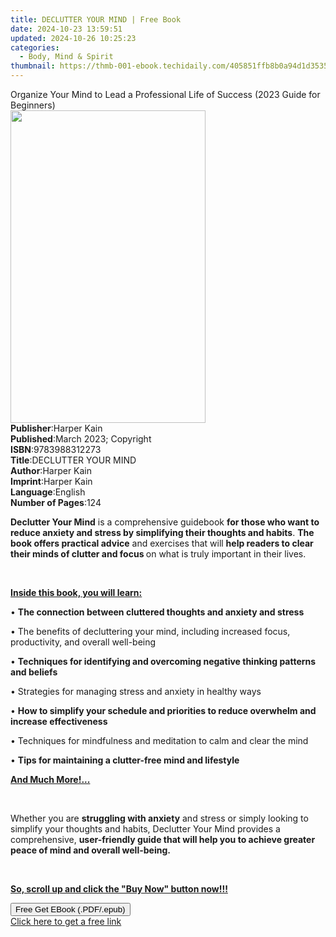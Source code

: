 ```yaml
---
title: DECLUTTER YOUR MIND | Free Book
date: 2024-10-23 13:59:51
updated: 2024-10-26 10:25:23
categories:
  - Body, Mind & Spirit
thumbnail: https://thmb-001-ebook.techidaily.com/405851ffb8b0a94d1d3535fac99d41434b322895b85436b2fdb2ff9f2887b9f4.jpg
---
```

<main id="book-container">
  <div class="flex flex-col">
    <div class="book-brief flex-1 py-6 px-4 sm:p-6 md:py-10 md:px-8">
      <!-- brief-->
      <div class="book-brief-main">
        Organize Your Mind to Lead a Professional Life of Success (2023 Guide
        for Beginners)
      </div>
    </div>
    <div
      class="book-meta-info flex-1 grid gap-4 col-start-1 col-end-3 row-start-1 sm:mb-6 sm:grid-cols-4 lg:gap-6 lg:col-start-2 lg:row-end-6 lg:row-span-6 lg:mb-0"
    >
      <div
        class="book-meta-info-left place-content-center mt-4 p-4 text-sm leading-6 col-start-2 col-span-2 dark:text-slate-400"
      >
        <img
          class="w-full h-500 object-cover rounded-lg sm:h-255 sm:col-span-2 lg:col-span-full"
          src="https://img-001-ebook.techidaily.com/d1de2c52e03f1ec37a9d64ba197260b952970b563455fb96d39d4bc239cd988d.jpg"
          alt=""
          width="312"
          height="500"
        />
      </div>
      <div
        class="book-meta-info-right mt-2 col-start-1 row-start-2 col-span-3 self-center"
      >
        <!-- meta data  -->
        <div class="flex flex-col px-4 md:px-8">
          <div class="flex-1">
            <strong>Publisher</strong>:<span class="px-2">Harper Kain</span>
          </div>
          <div class="flex-1">
            <strong>Published</strong>:<span class="px-2"
              >March 2023; Copyright</span
            >
          </div>
          <div class="flex-1">
            <strong>ISBN</strong>:<span class="px-2">9783988312273</span>
          </div>
          <div class="flex-1">
            <strong>Title</strong>:<span class="px-2">DECLUTTER YOUR MIND</span>
          </div>
          <div class="flex-1">
            <strong>Author</strong>:<span class="px-2">Harper Kain</span>
          </div>
          <div class="flex-1">
            <strong>Imprint</strong>:<span class="px-2">Harper Kain</span>
          </div>
          <div class="flex-1">
            <strong>Language</strong>:<span class="px-2">English</span>
          </div>
          <div class="flex-1">
            <strong>Number of Pages</strong>:<span class="px-2">124</span>
          </div>
        </div>
      </div>
    </div>
    <div class="book-description flex-1 py-6 px-4 sm:p-6 md:py-10 md:px-8">
      <div class="book-description-main">
        <div accordion-content="" id="description">
          <p>
            <strong>Declutter Your Mind</strong> is a comprehensive guidebook
            <strong
              >for those who want to reduce anxiety and stress by simplifying
              their thoughts and habits</strong
            >. <strong>The book offers practical advice</strong> and exercises
            that will
            <strong
              >help readers to clear their minds of clutter and focus </strong
            >on what is truly important in their lives.
          </p>
          <p><br /></p>
          <p>
            <strong><u>Inside this book, you will learn:</u></strong>
          </p>
          <p>
            •
            <strong
              >The connection between cluttered thoughts and anxiety and
              stress</strong
            >
          </p>
          <p>
            • The benefits of decluttering your mind, including increased focus,
            productivity, and overall well-being
          </p>
          <p>
            •
            <strong
              >Techniques for identifying and overcoming negative thinking
              patterns and beliefs</strong
            >
          </p>
          <p>• Strategies for managing stress and anxiety in healthy ways</p>
          <p>
            •
            <strong
              >How to simplify your schedule and priorities to reduce overwhelm
              and increase effectiveness</strong
            >
          </p>
          <p>
            • Techniques for mindfulness and meditation to calm and clear the
            mind
          </p>
          <p>
            •
            <strong
              >Tips for maintaining a clutter-free mind and lifestyle</strong
            >
          </p>
          <p>
            <strong><u>And Much More!...</u></strong>
          </p>
          <p><br /></p>
          <p>
            Whether you are <strong>struggling with anxiety</strong> and stress
            or simply looking to simplify your thoughts and habits, Declutter
            Your Mind provides a comprehensive,
            <strong
              >user-friendly guide that will help you to achieve greater peace
              of mind and overall well-being.</strong
            >
          </p>
          <p><strong>&nbsp;</strong></p>
          <p>
            <strong
              ><u
                >So, scroll up and click the "Buy Now" button now!!!</u
              ></strong
            >
          </p>
        </div>
        <div class="accordion-fader"></div>
      </div>
    </div>
    <div class="book-excerpts flex-1 py-6 px-4 sm:p-6 md:py-10 md:px-8"></div>
    <div
      class="book-about-author flex-1 py-6 px-4 sm:p-6 md:py-10 md:px-8"
    ></div>
    <div class="book-free-get flex-1 py-6 px-4 sm:p-6 md:py-10 md:px-8">
      <button
        id="btn-free-get"
        class="bg-blue-500 hover:bg-blue-700 text-white font-bold py-2 px-4 rounded"
      >
        Free Get EBook (.PDF/.epub)
      </button>
      <div id="countdown-display" class="px-2 text-lg mt-2"></div>
      <a
        id="free-link"
        class="hidden bg-blue-500 hover:bg-blue-700 text-white font-bold py-2 px-4 rounded"
        href="https://www.ebooks.com/en-us/book/210809344/declutter-your-mind/harper-kain/"
        target="_blank"
        >Click here to get a free link</a
      >
    </div>
    <script>
      let countdownTime = 0;
      let countdownInterval = null;
      document
        .getElementById('btn-free-get')
        .addEventListener('click', startCountdown);
      function startCountdown() {
        countdownTime = new Date().getTime() + 60000 * 3;
        countdownInterval = setInterval(updateCountdown, 1000);
        document.getElementById('btn-free-get').disabled = true;
        document
          .getElementById('btn-free-get')
          .classList.add('bg-gray-500', 'cursor-not-allowed');
      }
      function updateCountdown() {
        let currentTime = new Date().getTime();
        let timeLeft = countdownTime - currentTime;
        let secondsLeft = Math.floor(timeLeft / 1000);
        document.getElementById('countdown-display').innerHTML =
          `Remaining time: ${secondsLeft} seconds.`;
        if (secondsLeft <= 0) {
          clearInterval(countdownInterval);
          document.getElementById('btn-free-get').classList.add('hidden');
          document.getElementById('free-link').classList.remove('hidden');
          document.getElementById('countdown-display').innerHTML = '';
        }
      }
    </script>
  </div>
</main>
